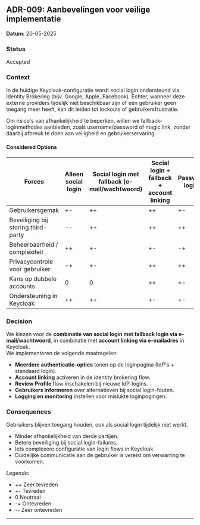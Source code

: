 ## ADR-009: Aanbevelingen voor veilige implementatie

**Datum:** 20-05-2025

### Status
Accepted

### Context

In de huidige Keycloak-configuratie wordt social login ondersteund via Identity Brokering (bijv. Google, Apple,
Facebook). Echter, wanneer deze externe providers tijdelijk niet beschikbaar zijn of een gebruiker geen toegang meer
heeft, kan dit leiden tot lockouts of gebruikersfrustratie.

Om risico's van afhankelijkheid te beperken, willen we fallback-loginmethodes aanbieden, zoals username/password of
magic link, zonder daarbij afbreuk te doen aan veiligheid en gebruikerservaring.

#### Considered Options

| Forces                              | Alleen social login | Social login met fallback (e-mail/wachtwoord) | Social login + fallback + account linking | Passwordless login only |
|-------------------------------------|---------------------|-----------------------------------------------|-------------------------------------------|-------------------------|
| Gebruikersgemak                     | +-                  | ++                                            | ++                                        | +-                      |
| Beveiliging bij storing third-party | --                  | ++                                            | ++                                        | ++                      |
| Beheerbaarheid / complexiteit       | ++                  | +-                                            | +-                                        | -+                      |
| Privacycontrole voor gebruiker      | -+                  | +-                                            | ++                                        | ++                      |
| Kans op dubbele accounts            | 0                   | 0                                             | ++                                        | +-                      |
| Ondersteuning in Keycloak           | ++                  | ++                                            | +-                                        | +-                      |

### Decision

We kiezen voor de **combinatie van social login met fallback login via e-mail/wachtwoord**, in combinatie met **account
linking via e-mailadres** in Keycloak.  
We implementeren de volgende maatregelen:

- **Meerdere authenticatie-opties** tonen op de loginpagina (IdP's + standaard login).
- **Account linking** activeren in de identity brokering flow.
- **Review Profile** flow inschakelen bij nieuwe IdP-logins.
- **Gebruikers informeren** over alternatieven bij social login-fouten.
- **Logging en monitoring** instellen voor mislukte loginpogingen.

### Consequences

Gebruikers blijven toegang houden, ook als social login tijdelijk niet werkt.

- Minder afhankelijkheid van derde partijen.
- Betere beveiliging bij social login-failures.
- Iets complexere configuratie van login flows in Keycloak.
- ️Duidelijke communicatie aan de gebruiker is vereist om verwarring te voorkomen.

*Legenda:*

- ++ Zeer tevreden
- +- Tevreden
- 0 Neutraal
- -+ Ontevreden
- -- Zeer ontevreden

---